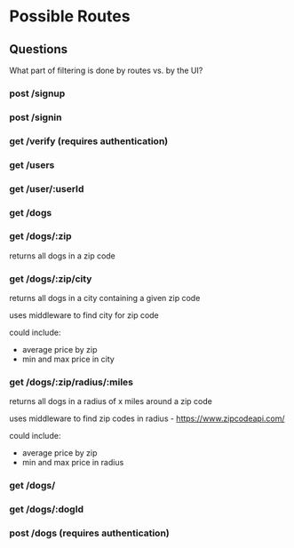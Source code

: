 # Possible Routes

## Questions

What part of filtering is done by routes vs. by the UI?

### post /signup

### post /signin

### get /verify  (requires authentication)

### get /users

### get /user/:userId

### get /dogs

### get /dogs/:zip

returns all dogs in a zip code

### get /dogs/:zip/city

returns all dogs in a city containing a given zip code

uses middleware to find city for zip code

could include:
* average price by zip
* min and max price in city

### get /dogs/:zip/radius/:miles

returns all dogs in a radius of x miles around a zip code

uses middleware to find zip codes in radius - https://www.zipcodeapi.com/

could include:
* average price by zip
* min and max price in radius

### get /dogs/ 

### get /dogs/:dogId

### post /dogs   (requires authentication)
